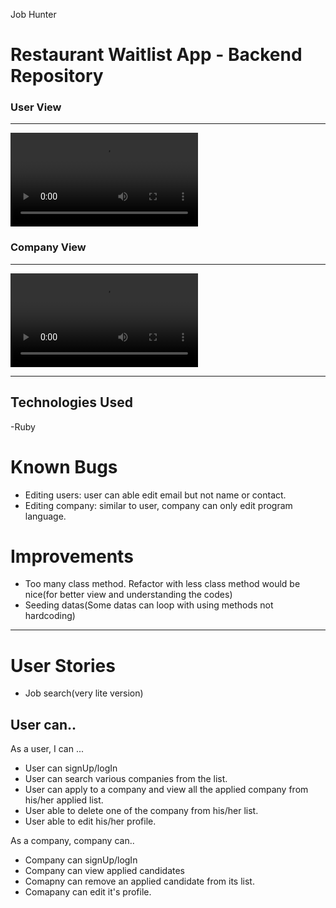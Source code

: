 Job Hunter

# Restaurant Waitlist App - Backend Repository

### User View
---
![Alt text](capture/company-view.mp4?raw=true "User experience")


### Company View
---
![Alt text](capture/user-view.mp4?raw=true "Company experience")

---
## Technologies Used

-Ruby

# Known Bugs

- Editing users: user can able edit email  but not name or contact.
- Editing company: similar to user, company can only edit program language.

# Improvements

- Too many class method. Refactor with less class method would be nice(for better view and understanding the codes)
- Seeding datas(Some datas can loop with  using  methods not hardcoding)
--------------------------------------------------------------------------------

# User Stories

- Job search(very lite version)

## User can..

As a user, I can ...
- User can signUp/logIn
- User can search various companies from the list.
- User can apply to a company and view all the applied company from his/her applied list.
- User able to delete one of the company from his/her list.
- User able to edit his/her profile. 

As a company, company can..
- Company can signUp/logIn
- Company can view applied candidates 
- Comapny can remove an applied candidate from its list.
- Comapany can edit it's profile.